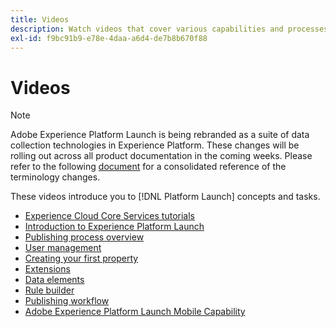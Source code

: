 ```yaml
---
title: Videos
description: Watch videos that cover various capabilities and processes in Adobe Experience Platform Launch.
exl-id: f9bc91b9-e78e-4daa-a6d4-de7b8b670f88
---
```

# Videos

>[!NOTE]
>
>Adobe Experience Platform Launch is being rebranded as a suite of data collection technologies in Experience Platform. These changes will be rolling out across all product documentation in the coming weeks. Please refer to the following [document](../launch-term-updates.md) for a consolidated reference of the terminology changes.

These videos introduce you to [!DNL Platform Launch] concepts and tasks.

* [Experience Cloud Core Services tutorials](https://docs.adobe.com/content/help/en/core-services-learn/tutorials/overview.html)
* [Introduction to Experience Platform Launch](https://www.youtube.com/embed/rwqqkG1SERU)
* [Publishing process overview](https://helpx.adobe.com/analytics/how-to/adobe-launch-publishing-process.html)
* [User management](https://www.youtube.com/embed/ba28BHX8cwU)
* [Creating your first property](https://www.youtube.com/embed/Fb2pcbAYjIE)
* [Extensions](https://www.youtube.com/embed/yD0tBqZX4fA)
* [Data elements](https://www.youtube.com/embed/-tGcKA0tp-I)
* [Rule builder](https://www.youtube.com/embed/u0ohTL6hI1w)
* [Publishing workflow](https://www.youtube.com/embed/Pe-YSn26_xI)
* [Adobe Experience Platform Launch Mobile Capability](https://video.tv.adobe.com/v/23741/)
